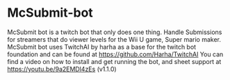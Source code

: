 # McSubmit-bot
McSubmit bot is a twitch bot that only does one thing. Handle Submissions for streamers that do viewer levels for the Wii U game, Super mario maker.
McSubmit bot uses TwitchAI by harha as a base for the twitch bot foundation and can be found at https://github.com/Harha/TwitchAI
You can find a video on how to install and get running the bot, and sheet support at https://youtu.be/9a2EMDl4zEs (v1.1.0)
